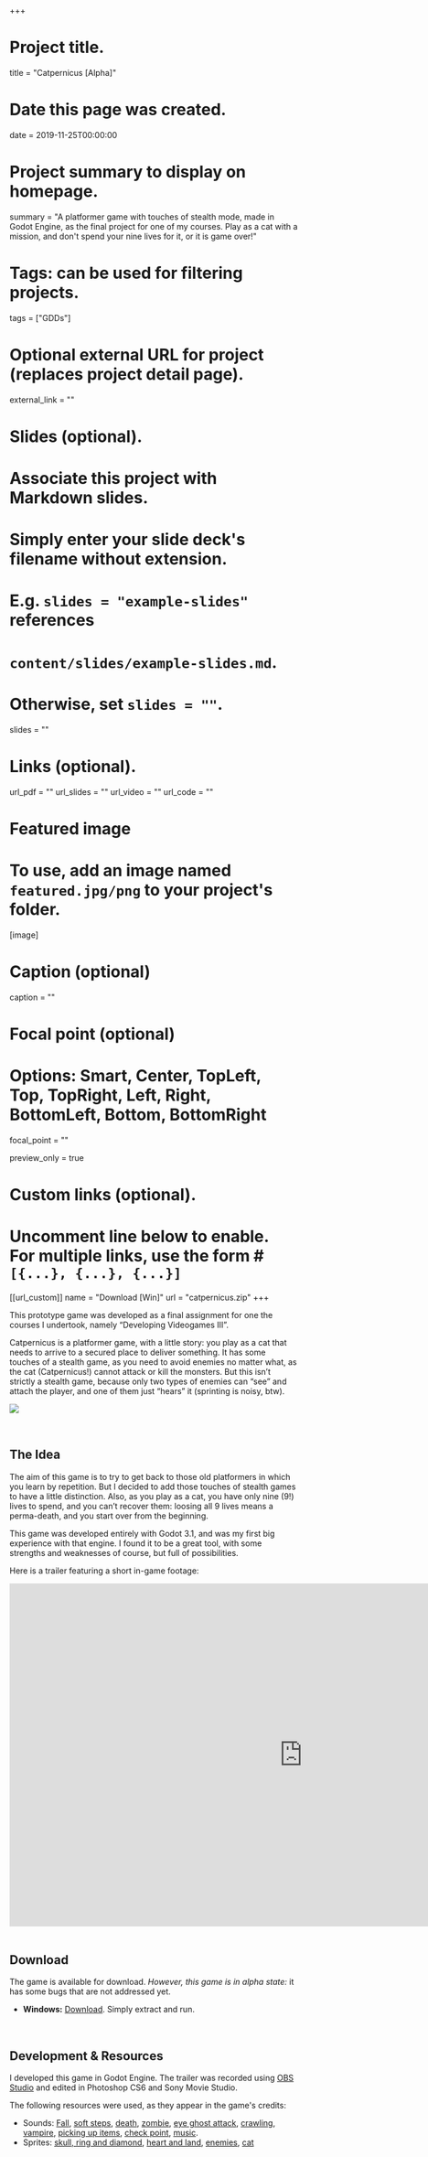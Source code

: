 +++
# Project title.
title = "Catpernicus [Alpha]"

# Date this page was created.
date = 2019-11-25T00:00:00

# Project summary to display on homepage.
summary = "A platformer game with touches of stealth mode, made in Godot Engine, as the final project for one of my courses. Play as a cat with a mission, and don't spend your nine lives for it, or it is game over!"


# Tags: can be used for filtering projects.
tags = ["GDDs"]

# Optional external URL for project (replaces project detail page).
external_link = ""

# Slides (optional).
#   Associate this project with Markdown slides.
#   Simply enter your slide deck's filename without extension.
#   E.g. `slides = "example-slides"` references 
#   `content/slides/example-slides.md`.
#   Otherwise, set `slides = ""`.
slides = ""

# Links (optional).
url_pdf = ""
url_slides = ""
url_video = ""
url_code = ""

# Featured image
# To use, add an image named `featured.jpg/png` to your project's folder. 
[image]
  # Caption (optional)
  caption = ""
  
  # Focal point (optional)
  # Options: Smart, Center, TopLeft, Top, TopRight, Left, Right, BottomLeft, Bottom, BottomRight
  focal_point = ""
  
  preview_only = true
  
  
# Custom links (optional).
#   Uncomment line below to enable. For multiple links, use the form #`[{...}, {...}, {...}]`
[[url_custom]] 
  name = "Download [Win]" 
  url = "catpernicus.zip"
+++




This prototype game was developed as a final assignment for one the courses I undertook, namely “Developing Videogames III”. 

Catpernicus is a platformer game, with a little story: you play as a cat that needs to arrive to a secured place to deliver something. It has some touches of a stealth game, as you need to avoid enemies no matter what, as the cat (Catpernicus!) cannot attack or kill the monsters. But this isn’t strictly a stealth game, because only two types of enemies can “see” and attach the player, and one of them just “hears” it (sprinting is noisy, btw).



![](gamepreview.png)



<br />

## The Idea

The aim of this game is to try to get back to those old platformers in which you learn by repetition. But I decided to add those touches of stealth games to have a little distinction. Also, as you play as a cat, you have only nine (9!) lives to spend, and you can’t recover them: loosing all 9 lives means a perma-death, and you start over from the beginning.

This game was developed entirely with Godot 3.1, and was my first big experience with that engine. I found it to be a great tool, with some strengths and weaknesses of course, but full of possibilities.


Here is a trailer featuring a short in-game footage:

<div align="center" class="video-container">
<iframe width="1024" height="600" src="https://www.youtube.com/embed/1E0QJD7Pyec" frameborder="0" allow="accelerometer; autoplay; encrypted-media; gyroscope; picture-in-picture" allowfullscreen></iframe>
</div>


<br />

## Download

The game is available for download. _However, this game is in alpha state:_ it has some bugs that are not addressed yet. 

- **Windows:** [Download](catpernicus.zip). Simply extract and run.





<br />

## Development & Resources
I developed this game in Godot Engine. The trailer was recorded using [OBS Studio](https://obsproject.com/) and edited in Photoshop CS6 and Sony Movie Studio.

The following resources were used, as they appear in the game's credits:

* Sounds: [Fall](https://freesound.org/people/fabianacarmonas/sounds/491558/), [soft steps](https://freesound.org/people/pgi/sounds/211457/), [death](https://freesound.org/people/Natty23/sounds/257274/), [zombie](https://freesound.org/people/Under7dude/sounds/163439/), [eye ghost attack](https://freesound.org/people/juskiddink/sounds/138147/), [crawling](https://freesound.org/people/DRFX/sounds/347371/), [vampire](https://freesound.org/people/pillonoise/sounds/320721/), [picking up items](https://freesound.org/people/Leszek_Szary/sounds/146723/), [check point](https://freesound.org/people/Leszek_Szary/sounds/191591/), [music](https://incompetech.filmmusic.io/song/3837-gymnopedie-no-1/).
* Sprites: [skull, ring and diamond](https://www.gamedevmarket.net/asset/game-tile-pack-bundle-10-8938/), [heart and land](https://graphicriver.net/item/2d-platform-game/23085863), [enemies](https://graphicriver.net/item/villain-game-character-sprite-sheets/8204344), [cat](https://graphicriver.net/item/black-cat-game-sprite/11784968)


